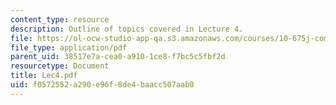 ```yaml
---
content_type: resource
description: Outline of topics covered in Lecture 4.
file: https://ol-ocw-studio-app-qa.s3.amazonaws.com/courses/10-675j-computational-quantum-mechanics-of-molecular-and-extended-systems-fall-2004/f0572552a290e96f8de4baacc507aab0_Lec4.pdf
file_type: application/pdf
parent_uid: 38517e7a-cea0-a910-1ce8-f7bc5c5fbf2d
resourcetype: Document
title: Lec4.pdf
uid: f0572552-a290-e96f-8de4-baacc507aab0
---
```

